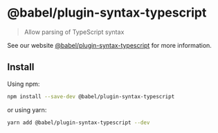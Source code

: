 # @babel/plugin-syntax-typescript

> Allow parsing of TypeScript syntax

See our website [@babel/plugin-syntax-typescript](https://babeljs.io/docs/en/babel-plugin-syntax-typescript) for more information.

## Install

Using npm:

```sh
npm install --save-dev @babel/plugin-syntax-typescript
```

or using yarn:

```sh
yarn add @babel/plugin-syntax-typescript --dev
```

